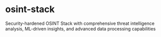 # osint-stack
Security-hardened OSINT Stack with comprehensive threat intelligence analysis, ML-driven insights, and advanced data processing capabilities
